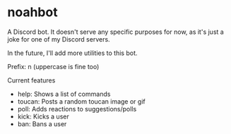 # noahbot
A Discord bot. It doesn't serve any specific purposes for now, as it's just a joke for one of my Discord servers.

In the future, I'll add more utilities to this bot.

Prefix: n (uppercase is fine too)

Current features 
- help: 
  Shows a list of commands
- toucan:
  Posts a random toucan image or gif
- poll:
  Adds reactions to suggestions/polls
- kick:
  Kicks a user
- ban:
  Bans a user
